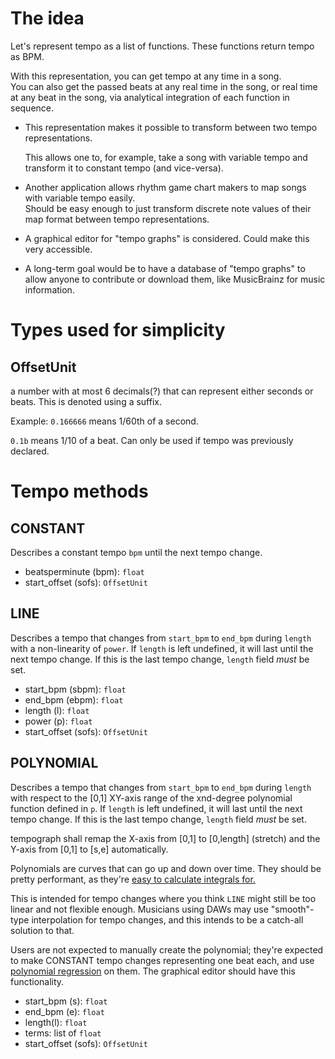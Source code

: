 # The idea
Let's represent tempo as a list of functions. These functions return tempo as BPM. 

With this representation, you can get tempo at any time in a song.<br>
You can also get the passed beats at any real time in the song,
or real time at any beat in the song, via analytical integration of each function in sequence.

- This representation makes it possible to transform between two tempo representations.

  This allows one to, for example, take a song with variable tempo and transform it to constant tempo (and vice-versa).

- Another application allows rhythm game chart makers to map songs with variable tempo easily.<br>
  Should be easy enough to just transform discrete note values of their map format between tempo representations.

- A graphical editor for "tempo graphs" is considered. Could make this very accessible.

- A long-term goal would be to have a database of "tempo graphs" 
  to allow anyone to contribute or download them, like MusicBrainz for music information.

# Types used for simplicity

## OffsetUnit
a number with at most 6 decimals(?) that can represent either seconds or beats.
This is denoted using a suffix.

Example:
`0.166666` means 1/60th of a second.

`0.1b` means 1/10 of a beat. Can only be used if tempo was previously declared.


# Tempo methods

## CONSTANT
Describes a constant tempo `bpm` until the next tempo change.

- beatsperminute (bpm): `float`
- start_offset (sofs): `OffsetUnit`

## LINE
Describes a tempo that changes from `start_bpm` to `end_bpm`
during `length` with a non-linearity of `power`.
If `length` is left undefined, it will last until the next tempo change.
If this is the last tempo change, `length` field *must* be set.

- start_bpm (sbpm): `float`
- end_bpm (ebpm): `float`
- length (l): `float`
- power (p): `float`
- start_offset (sofs): `OffsetUnit`

## POLYNOMIAL
Describes a tempo that changes from `start_bpm` to `end_bpm` during `length`
with respect to the [0,1] XY-axis range of the xnd-degree polynomial function defined in `p`.
If `length` is left undefined, it will last until the next tempo change.
If this is the last tempo change, `length` field *must* be set.

tempograph shall remap the X-axis from [0,1] to [0,length] (stretch) and the Y-axis from [0,1] to [s,e] automatically.

Polynomials are curves that can go up and down over time. They should be pretty performant, as they're
[easy to calculate integrals for.](en.wikipedia.org/wiki/Polynomial#Calculus)

This is intended for tempo changes where you think `LINE` might still be too linear and not flexible enough. 
Musicians using DAWs may use "smooth"-type interpolation for tempo changes, 
and this intends to be a catch-all solution to that.

Users are not expected to manually create the polynomial;
they're expected to make CONSTANT tempo changes representing one beat each,
and use 
[polynomial regression](https://en.wikipedia.org/wiki/Curve_fitting#Fitting_lines_and_polynomial_functions_to_data_points)
on them.
The graphical editor should have this functionality.

- start_bpm (s): `float`
- end_bpm (e): `float`
- length(l): `float`
- terms: list of `float`
- start_offset (sofs): `OffsetUnit`

